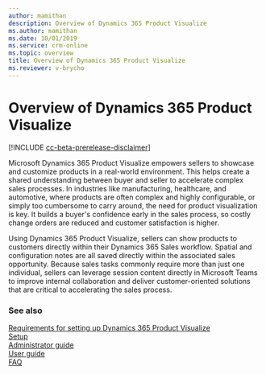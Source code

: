 ```yaml
---
author: mamithan
description: Overview of Dynamics 365 Product Visualize
ms.author: mamithan
ms.date: 10/01/2019
ms.service: crm-online
ms.topic: overview
title: Overview of Dynamics 365 Product Visualize
ms.reviewer: v-brycho
---
```


# Overview of Dynamics 365 Product Visualize

[!INCLUDE [cc-beta-prerelease-disclaimer](../includes/cc-beta-prerelease-disclaimer.md)]

Microsoft Dynamics 365 Product Visualize empowers sellers to showcase and customize products in a real-world
environment. This helps create a shared understanding between buyer and seller to accelerate complex sales processes. In industries 
like manufacturing, healthcare, and automotive, where products are often complex and highly configurable, or simply too cumbersome 
to carry around, <!--self, the need isn't key, it's acute. "Having a robust method of product visualization is key"?-->the need for product visualization is key. It builds a buyer's confidence early in the sales process, so costly 
change orders are reduced and customer satisfaction is higher.

Using Dynamics 365 Product Visualize, sellers can show products to customers 
directly within their Dynamics 365 Sales workflow. Spatial and configuration notes are all saved directly within the associated 
sales opportunity. Because sales tasks commonly require more than just one individual, sellers can leverage session content directly in 
Microsoft Teams to improve internal collaboration and deliver customer-oriented solutions that are critical to accelerating the 
sales process.

### See also

[Requirements for setting up Dynamics 365 Product Visualize](requirements.md)<br>
[Setup](setup.md)<br>
[Administrator guide](admin-guide.md)<br>
[User guide](user-guide.md)<br>
[FAQ](faq.md)<br>
